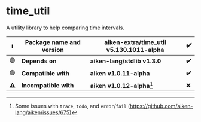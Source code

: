 # time_util

A utility library to help comparing time intervals.

| ℹ️ | Package name and version | aiken-extra/time_util v5.130.1011-alpha | ✔️ |
|----|--------------------------|-----------------------------------------|---|
| 🟢 | **Depends on**           | **aiken-lang/stdlib v1.3.0**            | ✔️ |
| 🟢 | **Compatible with**      | **aiken v1.0.11-alpha**                 | ✔️ |
| ⚠️ | **Incompatible with**     | **aiken v1.0.12-alpha**[^x]            | ❌ |
[^x]: Some issues with `trace`, `todo`, and `error`/`fail` (<https://github.com/aiken-lang/aiken/issues/675>)
